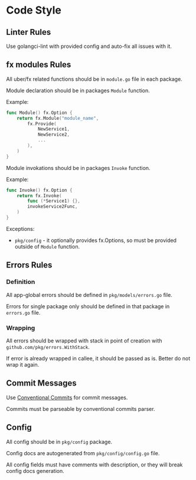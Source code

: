# Code Style

## Linter Rules

Use golangci-lint with provided config and auto-fix all issues with it.

## fx modules Rules

All uber/fx related functions should be in `module.go` file in each package.

Module declaration should be in packages `Module` function.

Example:

```go
func Module() fx.Option {
	return fx.Module("module_name",
		fx.Provide(
			NewService1,
			NewService2,
			...
		),
	)
}
```

Module invokations should be in packages `Invoke` function.

Example:

```go
func Invoke() fx.Option {
	return fx.Invoke(
		func (*Service1) {},
		invokeService2Func,
	)
}
```

Exceptions:

- `pkg/config` - it optionally provides fx.Options, so must be provided outside of `Module` function.

## Errors Rules

### Definition

All app-global errors should be defined in `pkg/models/errors.go` file.

Errors for single package only should be defined in that package in `errors.go` file.

### Wrapping

All errors should be wrapped with stack in point of creation with `github.com/pkg/errors.WithStack`.

If error is already wrapped in callee, it should be passed as is. Better do not wrap it again.

## Commit Messages

Use [Conventional Commits](https://www.conventionalcommits.org/en/v1.0.0/) for commit messages.

Commits must be parseable by conventional commits parser.

## Config

All config should be in `pkg/config` package.

Config docs are autogenerated from `pkg/config/config.go` file.

All config fields must have comments with description, or they will break config docs generation.
